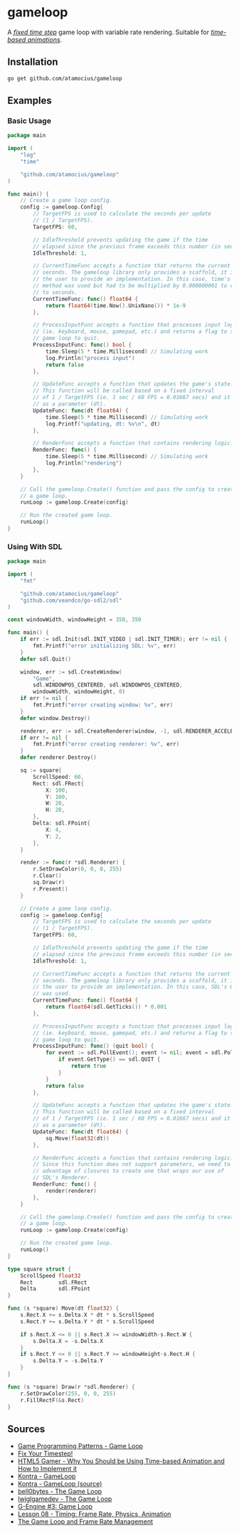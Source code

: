 # gameloop

A [_fixed time step_](http://gameprogrammingpatterns.com/game-loop.html#play-catch-up) game loop with variable rate rendering. Suitable for [_time-based animations_](http://blog.sklambert.com/using-time-based-animation-implement/#time-based-animation).

## Installation

```bash
go get github.com/atamocius/gameloop
```

## Examples

### Basic Usage

```go
package main

import (
	"log"
	"time"

	"github.com/atamocius/gameloop"
)

func main() {
	// Create a game loop config.
	config := gameloop.Config{
		// TargetFPS is used to calculate the seconds per update
		// (1 / TargetFPS).
		TargetFPS: 60,

		// IdleThreshold prevents updating the game if the time
		// elapsed since the previous frame exceeds this number (in seconds).
		IdleThreshold: 1,

		// CurrentTimeFunc accepts a function that returns the current time in
		// seconds. The gameloop library only provides a scaffold, it is up to
		// the user to provide an implementation. In this case, time's UnixNano
		// method was used but had to be multiplied by 0.000000001 to convert
		// to seconds.
		CurrentTimeFunc: func() float64 {
			return float64(time.Now().UnixNano()) * 1e-9
		},

		// ProcessInputFunc accepts a function that processes input logic
		// (ie. keyboard, mouse, gamepad, etc.) and returns a flag to signal the
		// game loop to quit.
		ProcessInputFunc: func() bool {
			time.Sleep(5 * time.Millisecond) // Simulating work
			log.Println("process input")
			return false
		},

		// UpdateFunc accepts a function that updates the game's state.
		// This function will be called based on a fixed interval
		// of 1 / TargetFPS (ie. 1 sec / 60 FPS = 0.01667 secs) and it is passed
		// as a parameter (dt).
		UpdateFunc: func(dt float64) {
			time.Sleep(5 * time.Millisecond) // Simulating work
			log.Printf("updating, dt: %v\n", dt)
		},

		// RenderFunc accepts a function that contains rendering logic.
		RenderFunc: func() {
			time.Sleep(5 * time.Millisecond) // Simulating work
			log.Println("rendering")
		},
	}

	// Call the gameloop.Create() function and pass the config to create
	// a game loop.
	runLoop := gameloop.Create(config)

	// Run the created game loop.
	runLoop()
}
```

### Using With SDL

```go
package main

import (
	"fmt"

	"github.com/atamocius/gameloop"
	"github.com/veandco/go-sdl2/sdl"
)

const windowWidth, windowHeight = 350, 350

func main() {
	if err := sdl.Init(sdl.INIT_VIDEO | sdl.INIT_TIMER); err != nil {
		fmt.Printf("error initializing SDL: %v", err)
	}
	defer sdl.Quit()

	window, err := sdl.CreateWindow(
		"Game",
		sdl.WINDOWPOS_CENTERED, sdl.WINDOWPOS_CENTERED,
		windowWidth, windowHeight, 0)
	if err != nil {
		fmt.Printf("error creating window: %v", err)
	}
	defer window.Destroy()

	renderer, err := sdl.CreateRenderer(window, -1, sdl.RENDERER_ACCELERATED)
	if err != nil {
		fmt.Printf("error creating renderer: %v", err)
	}
	defer renderer.Destroy()

	sq := square{
		ScrollSpeed: 60,
		Rect: sdl.FRect{
			X: 100,
			Y: 100,
			W: 20,
			H: 20,
		},
		Delta: sdl.FPoint{
			X: 4,
			Y: 2,
		},
	}

	render := func(r *sdl.Renderer) {
		r.SetDrawColor(0, 0, 0, 255)
		r.Clear()
		sq.Draw(r)
		r.Present()
	}

	// Create a game loop config.
	config := gameloop.Config{
		// TargetFPS is used to calculate the seconds per update
		// (1 / TargetFPS).
		TargetFPS: 60,

		// IdleThreshold prevents updating the game if the time
		// elapsed since the previous frame exceeds this number (in seconds).
		IdleThreshold: 1,

		// CurrentTimeFunc accepts a function that returns the current time in
		// seconds. The gameloop library only provides a scaffold, it is up to
		// the user to provide an implementation. In this case, SDL's GetTicks
		// was used.
		CurrentTimeFunc: func() float64 {
			return float64(sdl.GetTicks()) * 0.001
		},

		// ProcessInputFunc accepts a function that processes input logic
		// (ie. keyboard, mouse, gamepad, etc.) and returns a flag to signal the
		// game loop to quit.
		ProcessInputFunc: func() (quit bool) {
			for event := sdl.PollEvent(); event != nil; event = sdl.PollEvent() {
				if event.GetType() == sdl.QUIT {
					return true
				}
			}
			return false
		},

		// UpdateFunc accepts a function that updates the game's state.
		// This function will be called based on a fixed interval
		// of 1 / TargetFPS (ie. 1 sec / 60 FPS = 0.01667 secs) and it is passed
		// as a parameter (dt).
		UpdateFunc: func(dt float64) {
			sq.Move(float32(dt))
		},

		// RenderFunc accepts a function that contains rendering logic.
		// Since this function does not support parameters, we need to take
		// advantage of closures to create one that wraps our use of
		// SDL's Renderer.
		RenderFunc: func() {
			render(renderer)
		},
	}

	// Call the gameloop.Create() function and pass the config to create
	// a game loop.
	runLoop := gameloop.Create(config)

	// Run the created game loop.
	runLoop()
}

type square struct {
	ScrollSpeed float32
	Rect        sdl.FRect
	Delta       sdl.FPoint
}

func (s *square) Move(dt float32) {
	s.Rect.X += s.Delta.X * dt * s.ScrollSpeed
	s.Rect.Y += s.Delta.Y * dt * s.ScrollSpeed

	if s.Rect.X <= 0 || s.Rect.X >= windowWidth-s.Rect.W {
		s.Delta.X = -s.Delta.X
	}
	if s.Rect.Y <= 0 || s.Rect.Y >= windowHeight-s.Rect.H {
		s.Delta.Y = -s.Delta.Y
	}
}

func (s *square) Draw(r *sdl.Renderer) {
	r.SetDrawColor(255, 0, 0, 255)
	r.FillRectF(&s.Rect)
}
```

## Sources

- [Game Programming Patterns - Game Loop](http://gameprogrammingpatterns.com/game-loop.html)
- [Fix Your Timestep!](https://gafferongames.com/post/fix_your_timestep/)
- [HTML5 Gamer - Why You Should be Using Time-based Animation and How to Implement it](http://blog.sklambert.com/using-time-based-animation-implement/)
- [Kontra - GameLoop](https://straker.github.io/kontra/api/gameLoop)
- [Kontra - GameLoop (source)](https://github.com/straker/kontra/blob/master/src/gameLoop.js)
- [bell0bytes - The Game Loop](https://bell0bytes.eu/the-game-loop/)
- [lwjglgamedev - The Game Loop](https://ahbejarano.gitbook.io/lwjglgamedev/chapter2)
- [G-Engine #3: Game Loop](http://clarkkromenaker.com/post/gengine-03-game-loop/)
- [Lesson 08 - Timing: Frame Rate, Physics, Animation](https://thenumbat.github.io/cpp-course/sdl2/08/08.html)
- [The Game Loop and Frame Rate Management](http://www.brandonfoltz.com/downloads/tutorials/The_Game_Loop_and_Frame_Rate_Management.pdf)
